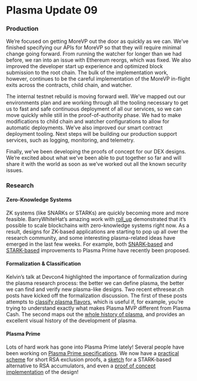 # Plasma Update 09

### Production

We’re focused on getting MoreVP out the door as quickly as we can. We’ve finished specifying our APIs for MoreVP so that they will require minimal change going forward. From running the watcher for longer than we had before, we ran into an issue with Ethereum reorgs, which was fixed. We also improved the developer start up experience and optimized block submission to the root chain. The bulk of the implementation work, however, continues to be the careful implementation of the MoreVP in-flight exits across the contracts, child chain, and watcher.

The internal testnet rebuild is moving forward well. We’ve mapped out our environments plan and are working through all the tooling necessary to get us to fast and safe continuous deployment of all our services, so we can move quickly while still in the proof-of-authority phase. We had to make modifications to child chain and watcher configurations to allow for automatic deployments. We’ve also improved our smart contract deployment tooling. Next steps will be building our production support services, such as logging, monitoring, and telemetry.

Finally, we’ve been developing the proofs of concept for our DEX designs. We’re excited about what we’ve been able to put together so far and will share it with the world as soon as we’ve worked out all the known security issues.

### Research

#### Zero-Knowledge Systems

ZK systems \(like SNARKs or STARKs\) are quickly becoming more and more feasible. BarryWhiteHat’s amazing work with [roll\_up](https://github.com/barryWhiteHat/roll_up) demonstrated that it’s possible to scale blockchains with zero-knowledge systems right now. As a result, designs for ZK-based applications are starting to pop up all over the research community, and some interesting plasma-related ideas have emerged in the last few weeks. For example, both [SNARK-based](https://ethresear.ch/t/short-s-nt-ark-exclusion-proofs-for-plasma/4438) and [STARK-based](https://ethresear.ch/t/a-sketch-for-a-stark-based-accumulator/4382) improvements to Plasma Prime have recently been proposed.

#### Formalization & Classification

Kelvin’s talk at Devcon4 highlighted the importance of formalization during the plasma research process: the better we can define plasma, the better we can find and verify new plasma-like designs. Two recent ethresear.ch posts have kicked off the formalization discussion. The first of these posts attempts to [classify plasma flavors](https://ethresear.ch/t/plasma-flavors-classification/3892), which is useful if, for example, you’re trying to understand exactly what makes Plasma MVP different from Plasma Cash. The second maps out the [whole history of plasma](https://ethresear.ch/t/plasma-world-map-the-hitchhiker-s-guide-to-the-plasma/4333), and provides an excellent visual history of the development of plasma.

#### Plasma Prime

Lots of hard work has gone into Plasma Prime lately! Several people have been working on [Plasma Prime specifications](https://ethresear.ch/t/plasma-prime-design-proposal/4222). We now have a [practical scheme](https://ethresear.ch/t/short-rsa-exclusion-proofs-for-plasma-prime/4318) for short RSA exclusion proofs, a [sketch](https://ethresear.ch/t/a-sketch-for-a-stark-based-accumulator/4382) for a STARK-based alternative to RSA accumulators, and even a [proof of concept implementation](https://github.com/karlfloersch/research) of the design!
